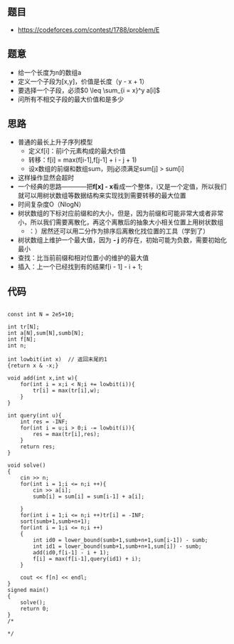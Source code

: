 
## 题目

- https://codeforces.com/contest/1788/problem/E

## 题意

- 给一个长度为n的数组a
- 定义一个子段为[x,y]，价值是长度（y - x + 1）
- 要选择一个子段，必须$0 \leq \sum_{i = x}^y a[i]$
- 问所有不相交子段的最大价值和是多少
  
## 思路

- 普通的最长上升子序列模型
  - 定义f[i]：前i个元素构成的最大价值
  - 转移：f[i] = max(f[i-1],f[j-1] + i - j + 1)
  - 设x数组的前缀和数组sum，则j必须满足sum[j] > sum[i]
- 这样操作显然会超时
- 一个经典的思路————把**f[x] - x**看成一个整体，i又是一个定值，所以我们就可以用树状数组等数据结构来实现找到需要转移的最大位置
- 时间复杂度O（NlogN）
- 树状数组的下标对应前缀和的大小，但是，因为前缀和可能非常大或者非常小，所以我们需要离散化，再这个离散后的抽象大小相关位置上用树状数组
  - ：）居然还可以用二分作为排序后离散化找位置的工具（学到了）
- 树状数组上维护一个最大值，因为  **- j**  的存在，初始可能为负数，需要初始化最小
- 查找：比当前前缀和相对位置小的维护的最大值
- 插入：上一个已经找到有的结果f[i - 1] - i + 1;
## 代码
```

const int N = 2e5+10;

int tr[N];
int a[N],sum[N],sumb[N];
int f[N];
int n;

int lowbit(int x)  // 返回末尾的1
{return x & -x;}

void add(int x,int w){
    for(int i = x;i < N;i += lowbit(i)){
        tr[i] = max(tr[i],w);
    }
}

int query(int u){
    int res = -INF;
    for(int i = u;i > 0;i -= lowbit(i)){
        res = max(tr[i],res);
    }
    return res;
}

void solve() 
{
    cin >> n;
    for(int i = 1;i <= n;i ++){
        cin >> a[i];
        sumb[i] = sum[i] = sum[i-1] + a[i];
        
    }
    for(int i = 1;i <= n;i ++)tr[i] = -INF;
    sort(sumb+1,sumb+n+1);
    for(int i = 1;i <= n;i ++)
    {   
        int id0 = lower_bound(sumb+1,sumb+n+1,sum[i-1]) - sumb;
        int id1 = lower_bound(sumb+1,sumb+n+1,sum[i]) - sumb;
        add(id0,f[i-1] - i + 1);
        f[i] = max(f[i-1],query(id1) + i);
    }

    cout << f[n] << endl;
}
signed main()
{
    solve();
    return 0;
}
/*

*/
```